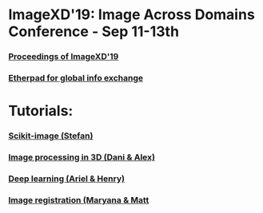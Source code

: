 # ImageXD'19: Image Across Domains Conference - Sep 11-13th
### [Proceedings of ImageXD'19](https://dani-lbnl.github.io/)
### [Etherpad for global info exchange](https://public.etherpad-mozilla.org/p/ImageXD2019)


# Tutorials:
### [Scikit-image (Stefan)]() 
### [Image processing in 3D (Dani & Alex)](https://github.com/BIDS/ISVC2019)
### [Deep learning (Ariel & Henry)](https://github.com/arokem/conv-nets)
### [Image registration (Maryana & Matt]()


